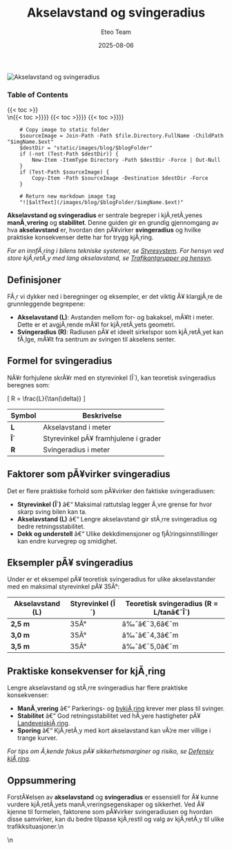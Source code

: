 ﻿---
title: "Akselavstand og svingeradius"
date: 2025-08-06
draft: false
author: "Eteo Team"
description: "Lær hvordan akselavstand påvirker svingradius, kjøretøyets manøvrering og stabilitet. Inkluderer beregninger, eksempler og praktiske råd for trygg kjøring."
categories: ["Driving Theory"]
tags: ["driving", "theory", "safety"]
featured_image: "/images/blog/akselavstand-og-svingeradius/akselavstand-og-svingeradius-image.svg"
---

<div class="blog-content">
  <div class="featured-image">
    <img src="/images/blog/akselavstand-og-svingeradius/akselavstand-og-svingeradius-image.svg" alt="Akselavstand og svingeradius" class="img-fluid rounded">
  </div>

  <div class="toc-container mt-4 mb-4">
    <h3>Table of Contents</h3>
    {{< toc >}}
  </div>

  <div class="blog-body">\n{{< toc >}}}}
{{< toc >}}}}
{{< toc >}}}}

        
        
        # Copy image to static folder
        $sourceImage = Join-Path -Path $file.Directory.FullName -ChildPath "$imgName.$ext"
        $destDir = "static/images/blog/$blogFolder"
        if (-not (Test-Path $destDir)) {
            New-Item -ItemType Directory -Path $destDir -Force | Out-Null
        }
        if (Test-Path $sourceImage) {
            Copy-Item -Path $sourceImage -Destination $destDir -Force
        }
        
        # Return new markdown image tag
        "![$altText](/images/blog/$blogFolder/$imgName.$ext)"
    

**Akselavstand og svingeradius** er sentrale begreper i kjÃ¸retÃ¸yenes **manÃ¸vrering** og **stabilitet**. Denne guiden gir en grundig gjennomgang av hva **akselavstand** er, hvordan den pÃ¥virker **svingeradius** og hvilke praktiske konsekvenser dette har for trygg kjÃ¸ring.

*For en innfÃ¸ring i bilens tekniske systemer, se [Styresystem](/blogs/teori/styresystem "Styresystem (servostyring, retningsstabilitet, dÃ¸dgang, forstilling, lufttrykk, ESP m.m.)").*
*For hensyn ved store kjÃ¸retÃ¸y med lang akselavstand, se [Trafikantgrupper og hensyn](/blogs/teori/trafikantgrupper-og-hensyn "Trafikantgrupper og hensyn - SÃ¥rbare trafikanter og hensynsregler").*

## Definisjoner

FÃ¸r vi dykker ned i beregninger og eksempler, er det viktig Ã¥ klargjÃ¸re de grunnleggende begrepene:

* **Akselavstand (L)**: Avstanden mellom for- og bakaksel, mÃ¥lt i meter. Dette er et avgjÃ¸rende mÃ¥l for kjÃ¸retÃ¸yets geometri.
* **Svingeradius (R)**: Radiusen pÃ¥ et ideelt sirkelspor som kjÃ¸retÃ¸yet kan fÃ¸lge, mÃ¥lt fra sentrum av svingen til akselens senter.

## Formel for svingeradius

NÃ¥r forhjulene skrÃ¥r med en styrevinkel (Î´), kan teoretisk svingeradius beregnes som:

\[ R = \frac{L}{\tan(\delta)} \]

| Symbol | Beskrivelse                         |
|--------|-------------------------------------|
| **L**  | Akselavstand i meter               |
| **Î´**  | Styrevinkel pÃ¥ framhjulene i grader |
| **R**  | Svingeradius i meter               |

## Faktorer som pÃ¥virker svingeradius

Det er flere praktiske forhold som pÃ¥virker den faktiske svingeradiusen:

* **Styrevinkel (Î´)** â€“ Maksimal rattutslag legger Ã¸vre grense for hvor skarp sving bilen kan ta.
* **Akselavstand (L)** â€“ Lengre akselavstand gir stÃ¸rre svingeradius og bedre retningsstabilitet.
* **Dekk og understell** â€“ Ulike dekkdimensjoner og fjÃ¦ringsinnstillinger kan endre kurvegrep og smidighet.

## Eksempler pÃ¥ svingeradius

Under er et eksempel pÃ¥ teoretisk svingeradius for ulike akselavstander med en maksimal styrevinkel pÃ¥ 35Â°:

| Akselavstand (L) | Styrevinkel (Î´) | Teoretisk svingeradius (R = L/tanâ€¯Î´) |
|------------------|-----------------|-------------------------------------|
| **2,5 m**        | 35Â°             | â‰ˆâ€¯3,6â€¯m                             |
| **3,0 m**        | 35Â°             | â‰ˆâ€¯4,3â€¯m                             |
| **3,5 m**        | 35Â°             | â‰ˆâ€¯5,0â€¯m                             |

## Praktiske konsekvenser for kjÃ¸ring

Lengre akselavstand og stÃ¸rre svingeradius har flere praktiske konsekvenser:

* **ManÃ¸vrering** â€“ Parkerings- og [bykjÃ¸ring](/blogs/teori/bykjoring "BykjÃ¸ring - Trygg og effektiv kjÃ¸ring i urbane omrÃ¥der") krever mer plass til svinger.
* **Stabilitet** â€“ God retningsstabilitet ved hÃ¸yere hastigheter pÃ¥ [LandeveiskjÃ¸ring](/blogs/teori/landeveiskjoring "LandeveiskjÃ¸ring - Guide til sikker kjÃ¸ring pÃ¥ norske landeveier").
* **Sporing** â€“ KjÃ¸retÃ¸y med kort akselavstand kan vÃ¦re mer villige i trange kurver.

*For tips om Ã¸kende fokus pÃ¥ sikkerhetsmarginer og risiko, se [Defensiv kjÃ¸ring](/blogs/teori/defensiv-kjoring "Defensiv kjÃ¸ring - Prinsipper og teknikker for trygg kjÃ¸ring").*

## Oppsummering

ForstÃ¥elsen av **akselavstand** og **svingeradius** er essensiell for Ã¥ kunne vurdere kjÃ¸retÃ¸yets manÃ¸vreringsegenskaper og sikkerhet. Ved Ã¥ kjenne til formelen, faktorene som pÃ¥virker svingeradiusen og hvordan disse samvirker, kan du bedre tilpasse kjÃ¸restil og valg av kjÃ¸retÃ¸y til ulike trafikksituasjoner.\n  </div>\n</div>